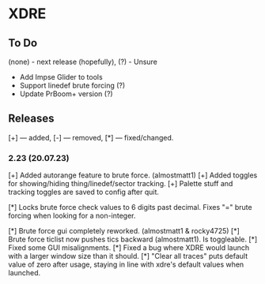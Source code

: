 # XDRE

## To Do
(none) - next release (hopefully), (?) - Unsure
- Add Impse Glider to tools
- Support linedef brute forcing (?)
- Update PrBoom+ version (?)

## Releases
[+] — added, [-] — removed, [\*] — fixed/changed.

### 2.23 (20.07.23)
[+] Added autorange feature to brute force. (almostmatt1)
[+] Added toggles for showing/hiding thing/linedef/sector tracking.
[+] Palette stuff and tracking toggles are saved to config after quit.

[\*] Locks brute force check values to 6 digits past decimal. Fixes "=" brute 
     forcing when looking for a non-integer.

[\*] Brute force gui completely reworked. (almostmatt1 & rocky4725)
[\*] Brute force ticlist now pushes tics backward (almostmatt1). Is toggleable.
[\*] Fixed some GUI misalignments.
[\*] Fixed a bug where XDRE would launch with a larger window size than it should.
[\*] "Clear all traces" puts default value of zero after usage, staying in  line
      with xdre's default values when launched.
